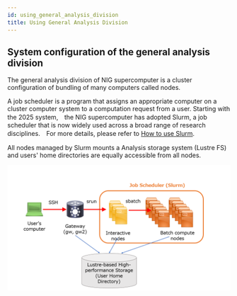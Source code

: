 ```yaml
---
id: using_general_analysis_division
title: Using General Analysis Division
---
```



## System configuration of the general analysis division

The general analysis division of NIG supercomputer is a cluster configuration of bundling of many computers called nodes.

A job scheduler is a program that assigns an appropriate computer on a cluster computer system to a computation request from a user. Starting with the 2025 system,　the NIG supercomputer has adopted Slurm, a job scheduler that is now widely used across a broad range of research disciplines.　For more details, please refer to [How to use Slurm](/guides/software/JobScheduler/Slurm/).

All nodes managed by Slurm mounts a Analysis storage system (Lustre FS) and users' home directories are equally accessible from all nodes.


![](GA_division.png)
